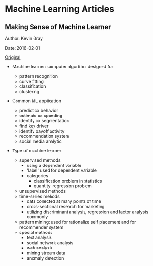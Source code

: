 # Machine Learning Articles

## Making Sense of Machine Learner

Author: Kevin Gray

Date: 2016-02-01

[Original](https://tinyurl.com/y8oyhf9e)

+ Machine learner: computer algorithm designed for 
  + pattern recognition
  + curve fitting
  + classification
  + clustering

+ Common ML application
  + predict cx behavior
  + estimate cx spending
  + identify cx segmentation
  + find key driver
  + identify payoff activity
  + recommendation system
  + social media analytic

+ Type of machine learner
  + supervised methods
    + using a dependent variable
    + 'label' used for dependent variable
    + categories
      + classification problem in statistics
      + quantity: regression problem
  + unsupervised methods
  + time-series mehods
    + data collected at many points of time
    + cross-sectional research for marketing
    + utilizing discriminant analysis, regression and factor analysis commonly
  + pattern mining: used for rationalize self placement and for recommender system
  + special methods
    + text analysis
    + social network analysis
    + web analysis
    + mining stream data
    + anomaly detection




